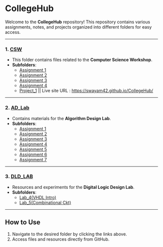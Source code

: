 # CollegeHub

Welcome to the **CollegeHub** repository! This repository contains various assignments, notes, and projects organized into different folders for easy access.

---

### 1. **[CSW](./3rd-SEM/CSW)**
   - This folder contains files related to the **Computer Science Workshop**.
   - **Subfolders**:
     - [Assignment 1](./3rd-SEM/CSW/Assignment_1)
     - [Assignment 2](./3rd-SEM/CSW/Assignment_2)
     - [Assignment 3](./3rd-SEM/CSW/Assignment_3)
     - [Assignment 4](./3rd-SEM/CSW/Assignment_4)
     - [Project_1](./3rd-SEM/CSW/Project_1) || Live site URL : https://swayam42.github.io/CollegeHub/
     

---

### 2. **[AD_Lab](./3rd-SEM/AD_Lab)**
   - Contains materials for the **Algorithm Design Lab**.
   - **Subfolders**:
     - [Assignment 1](./3rd-SEM/AD_Lab/Assignment_1)
     - [Assignment 2](./3rd-SEM/AD_Lab/Assignment_2)
     - [Assignment 3](./3rd-SEM/AD_Lab/Assignment_3)
     - [Assignment 4](./3rd-SEM/AD_Lab/Assignment_4)
     - [Assignment 5](./3rd-SEM/AD_Lab/Assignment_5)
     - [Assignment 6](./3rd-SEM/AD_Lab/Assignment_6)
     - [Assignment 7](./3rd-SEM/AD_Lab/Assignment_7)

---

### 3. **[DLD_LAB](./3rd-SEM/DLD_LAB)**
   - Resources and experiments for the **Digital Logic Design Lab**.
   - **Subfolders**:
     - [Lab_4(VHDL Intro)](./3rd-SEM/DLD_LAB/Lab_4)
     - [Lab_5(Combinational Ckt)](./3rd-SEM/DLD_LAB/Lab_5)
       

---

## How to Use
1. Navigate to the desired folder by clicking the links above.
2. Access files and resources directly from GitHub.

